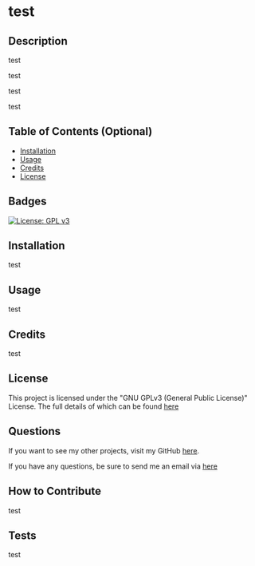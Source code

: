 
  # test

  ## Description
  
  test

  test

  test

  test
  
  ## Table of Contents (Optional)
    
  - [Installation](#installation)
  - [Usage](#usage)
  - [Credits](#credits)
  - [License](#license)

  ## Badges
  
  [![License: GPL v3](https://img.shields.io/badge/License-GPLv3-blue.svg)](https://www.gnu.org/licenses/gpl-3.0)

  ## Installation

  test
  
  ## Usage

  test
      
  ## Credits
  
  test
  
  ## License

  This project is licensed under the "GNU GPLv3 (General Public License)" License. 
  The full details of which can be found [here](https://www.gnu.org/licenses/gpl-3.0)
  
  ## Questions
  
  If you want to see my other projects, visit my GitHub [here](https://github.com/test/). 

  If you have any questions, be sure to send me an email via [here](mailto:test)
  
  ## How to Contribute
  
  test
  
  ## Tests
  
  test
  